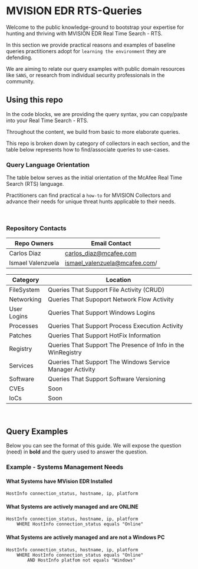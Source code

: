 # MVISION EDR RTS-Queries

Welcome to the public knowledge-ground to bootstrap your expertise for hunting and thriving with MVISION EDR Real Time Search - RTS.

In this section we provide practical reasons and examples of baseline queries practitioners adopt for `learning the environment` they are defending.

We are aiming to relate our query examples with public domain resources like `SANS`, or research from individual security professionals in the community.

## Using this repo
In the code blocks, we are providing the query syntax, you can copy/paste into your Real Time Search - RTS.

Throughout the content, we build from basic to more elaborate queries.

This repo is broken down by category of collectors in each section, and the table below represents how to find/associate queries to use-cases.


### **Query Language Orientation**
The table below serves as the initial orientation of the McAfee Real Time Search (RTS) language.

Practitioners can find practical a `how-to` for MVISION Collectors and advance their needs for unique threat hunts applicable to their needs.

<br />

### Repository Contacts
Repo Owners | Email Contact|
------------|--------------|
Carlos Diaz | carlos_diaz@mcafee.com|
Ismael Valenzuela | ismael_valenzuela@mcafee.com/|

Category|Location|
--------|--------|
FileSystem | Queries That Support File Activity (CRUD)|
Networking | Queries That Supoport Network Flow Activity|
User Logins | Queries That Support Windows Logins|
Processes | Queries That Support Process Execution Activity|
Patches | Queries That Support HotFix Information|
Registry| Queries That Support The Presence of Info in the WinRegistry|
Services| Queries That Support The Windows Service Manager Activity|
Software| Queries That Support Software Versioning|
CVEs | Soon |
IoCs | Soon|


<br />

## Query Examples
Below you can see the format of this guide.  We will expose the question (need) in **bold** and the query used to answer the question.

### Example - Systems Management Needs

#### What Systems have MVision EDR Installed

```
HostInfo connection_status, hostname, ip, platform
```

#### What Systems are actively managed and are ONLINE

```
HostInfo connection_status, hostname, ip, platform
    WHERE HostInfo connection_status equals "Online"
```

#### What Systems are actively managed and are not a Windows PC

```
HostInfo connection_status, hostname, ip, platform
    WHERE HostInfo connection_status equals "Online"
        AND HostInfo platfom not equals "Windows"
```
